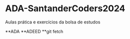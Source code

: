 # ADA-SantanderCoders2024
Aulas prática e exercícios da bolsa de estudos

**ADA
**ADEED
**git fetch
